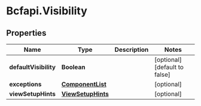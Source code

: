 # Bcfapi.Visibility

## Properties
Name | Type | Description | Notes
------------ | ------------- | ------------- | -------------
**defaultVisibility** | **Boolean** |  | [optional] [default to false]
**exceptions** | [**ComponentList**](ComponentList.md) |  | [optional] 
**viewSetupHints** | [**ViewSetupHints**](ViewSetupHints.md) |  | [optional] 


